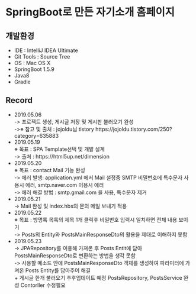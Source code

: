 <h1>SpringBoot로 만든 자기소개 홈페이지</h1>

<h2>개발환경</h2>
<ul>
 <li>IDE : IntelliJ IDEA Ultimate</li>
 <li>Git Tools : Source Tree</li>
 <li>OS : Mac OS X</li>
 <li>SpringBoot 1.5.9</li>
 <li>Java8</li>
 <li>Gradle</li>
</ul>

<h2>Record</h2>
<ul>
   <li>2019.05.06</li>
    -> 프로젝트 생성, 게시글 저장 및 게시판 불러오기 완성<br>
    ->※ 참고 및 출처 : jojoldu님 tistory  https://jojoldu.tistory.com/250?category=635883<br>
   <li>2019.05.19</li>
    ※ 목표 : SPA Template선택 및 개발 설계<br>
    -> 출처 : https://html5up.net/dimension<br>
   <li>2019.05.20</li>
   ※ 목표 : contact Mail 기능 완성<br>
   -> 에러 발생: application.yml 에서 Mail 설정중 SMTP 비밀번호에 특수문자 사용시 에러, smtp.naver.com 이용시 에러 <br>
   -> 에러 해결 방법 : smtp.gmail.com 을 사용, 특수문자 제거<br>
   <li>2019.05.21</li>
   -> Mail 완성 및 index.hbs의 문의 메일 보내기 적용<br>
   <li>2019.05.22</li>
   ※ 목표 : 방명록 목록의 제목 1개 클릭후 비밀번호 입력시 일치하면 전체 내용 보이기<br> 
   -> Posts의 Entity와 PostsMainResponseDto의 활용을 제대로 이해하지 못함<br>
   <li>2019.05.23</li>
   -> JPARepository를 이용해 가져온 후  Posts Entit에 담아 PostsMainResponseDto로 변환하는 방법을 생각 못함<br>
   -> 사용할 메소드 안에 PostsMainResponseDto 객체를 생성하여 파라미터에 가져온 Posts Entity를 담아주어 해결<br>
     + 게시글 한개 불러오기 추후업데이트 예정 PostsRepository, PostsService 완성 Contorller 수정필요<br> 
</ul> 
